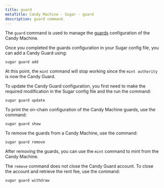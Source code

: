 ```yaml
---
title: guard
metaTitle: Candy Machine - Sugar - guard
description: guard command.
---
```


The `guard` command is used to manage the [guards](/core-candy-machine/guards) configuration of the Candy Machine.

Once you completed the guards configuration in your Sugar config file, you can add a Candy Guard using:

```
sugar guard add
```

At this point, the `mint` command will stop working since the `mint authority` is now the Candy Guard.

To update the Candy Guard configuration, you first need to make the required modification in the Sugar config file and the run the command:

```
sugar guard update
```

To print the on-chain configuration of the Candy Machine guards, use the command:

```
sugar guard show
```

To remove the guards from a Candy Machine, use the command:

```
sugar guard remove
```

After removing the guards, you can use the `mint` command to mint from the Candy Machine.

The `remove` command does not close the Candy Guard account. To close the account and retrieve the rent fee, use the command:

```
sugar guard withdraw
```
